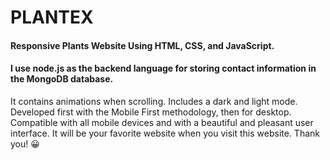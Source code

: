 # PLANTEX
#### Responsive Plants Website Using HTML, CSS, and JavaScript.
#### I use node.js as the backend language for storing contact information in the MongoDB database.
It contains animations when scrolling.
Includes a dark and light mode.
Developed first with the Mobile First methodology, then for desktop.
Compatible with all mobile devices and with a beautiful and pleasant user interface.
It will be your favorite website when you visit this website.
Thank you! 😀
